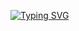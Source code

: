 [![Typing SVG](https://readme-typing-svg.herokuapp.com?font=Fira+Code&pause=1000&random=false&width=435&lines=%F0%9F%91%8B%F0%9F%8F%BB+Hello+There%2C+I'm+Mo'men)](https://git.io/typing-svg)
